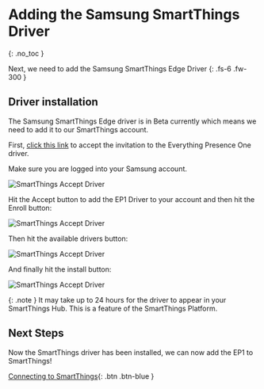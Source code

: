 # Adding the Samsung SmartThings Driver

{: .no_toc }

Next, we need to add the Samsung SmartThings Edge Driver
{: .fs-6 .fw-300 }

## Driver installation

The Samsung SmartThings Edge driver is in Beta currently which means we need to add it to our SmartThings account.

First, [click this link](https://bestow-regional.api.smartthings.com/invite/adMKdn651029) to accept the invitation to the Everything Presence One driver.

Make sure you are logged into your Samsung account.

![SmartThings Accept Driver](https://everythingsmarthome.github.io/everything-presence-one/images/smartthings-driver-accept-terms-1.png)

Hit the Accept button to add the EP1 Driver to your account and then hit the Enroll button:

![SmartThings Accept Driver](https://everythingsmarthome.github.io/everything-presence-one/images/smartthings-driver-accept-terms-2.png)

Then hit the available drivers button:

![SmartThings Accept Driver](https://everythingsmarthome.github.io/everything-presence-one/images/smartthings-driver-accept-terms-3.png)

And finally hit the install button:

![SmartThings Accept Driver](https://everythingsmarthome.github.io/everything-presence-one/images/smartthings-driver-accept-terms-4.png)

{: .note }
It may take up to 24 hours for the driver to appear in your SmartThings Hub. This is a feature of the SmartThings Platform.

## Next Steps

Now the SmartThings driver has been installed, we can now add the EP1 to SmartThings!

[Connecting to SmartThings](http://everythingsmarthome.github.io/everything-presence-one/connecting-smartthings.html){: .btn .btn-blue }